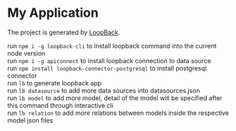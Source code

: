 # My Application

The project is generated by [LoopBack](http://loopback.io).

run ```npm i -g loopback-cli``` to install loopback command into the current node version
<br/>
run ```npm i -g apiconnect``` to install loopback connection to data source
<br/>
run ```npm install loopback-connector-postgresql``` to install postgresql connector
<br/>
run ``` lb ``` to generate loopback app
<br/>
run ```lb datasource``` to add more data sources into datasources.json
<br/>
run ```lb model``` to add more model, detail of the model will be specified after this command through interactive cli
<br/>
run ```lb relation``` to add more relations between models inside the respective model json files
